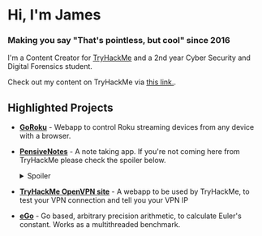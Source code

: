 # Hi, I'm James
### Making you say "That's pointless, but cool" since 2016
I'm a Content Creator for [TryHackMe](https://tryhackme.com) and a 2nd year Cyber Security and Digital Forensics student.

Check out my content on TryHackMe via [this link.](https://tryhackme.com/hacktivities#NinjaJc01).

## Highlighted Projects
* **[GoRoku](https://github.com/NinjaJc01/goRoku)** - Webapp to control Roku streaming devices from any device with a browser.
* **[PensiveNotes](https://github.com/NinjaJc01/PensiveNotes)** - A note taking app. If you're not coming here from TryHackMe please check the spoiler below.
  <details>
    <summary>Spoiler</summary> 
    This repo is part of a CTF challenge. **DO NOT** use this in production. It is designed to be insecure.
  </details>


* **[TryHackMe OpenVPN site](https://github.com/NinjaJc01/thm-vpn-machine)** - A webapp to be used by TryHackMe, to test your VPN connection and tell you your VPN IP
* **[eGo](https://github.com/NinjaJc01/eGo)** - Go based, arbitrary precision arithmetic, to calculate Euler's constant. Works as a multithreaded benchmark.
